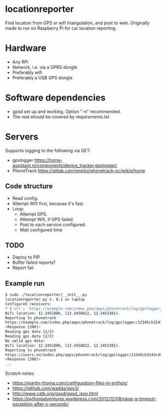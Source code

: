 # locationreporter
Find location from GPS or wifi triangulation, and post to web. Originally made to run on Raspberry Pi for car locaiton reporting.

# Hardware

* Any RPi
* Network, i.e. via a GPRS dongle
* Preferably wifi
* Preferably a USB GPS dongle

# Software dependencies

* gpsd set up and working. Option "-n" recommended.
* The rest should be covered by requirements.txt

# Servers

Supports logging to the following via GET:
* gpslogger https://home-assistant.io/components/device_tracker.gpslogger/
* PhoneTrack https://gitlab.com/eneiluj/phonetrack-oc/wikis/home

## Code structure

* Read config.
* Attempt Wifi first, because it's fast.
* Loop:
  * Attempt GPS.
  * Attempt Wifi, if GPS failed.
  * Post to each service configured.
  * Wait configured time

## TODO

* Deploy to PIP
* Buffer failed reports?
* Report fail

## Example run

```bash
$ sudo ./locationreporter/__init__.py                                               
locationreporter.py v. 0.1 on laptop
Configured receivers:
* {'url': 'https://example.com/index.php/apps/phonetrack/log/gpslogger/%PASSWORD/%USERNAME?lat=%LAT&lon=%LON&sat=%SAT&alt=%ALT&acc=%ACC&timestamp=%TIMESTAMP&bat=%BATT', 'username': '', 'failurl': 'https://h.users.no/fail/url_to_hit_if_no_position_found', 'password': '030b524dcb3143c49c5a5944dde1b989', 'name': 'phonetrack'}
Wifi location: 12.3451886, (12.3458822, 12.3453381).
Reporting to phonetrack
https://example.com/index.php/apps/phonetrack/log/gpslogger/12345cb3143c49c5a5944dde1b989/laptop?lat=12.3458822&lon=12.3453381&sat=%SAT&alt=%ALT&acc=12.3451886&timestamp=1520197960.0&bat=%BATT
<Response [200]>
Reading gps data (1/2)
Reading gps data (2/2)
No valid gps data!
Wifi location: 12.3451886, (12.3458822, 12.3453381).
Reporting to phonetrack
https://users.no/index.php/apps/phonetrack/log/gpslogger/12345cb3143c49c5a5944dde1b989/laptop?lat=12.3458855&lon=12.3453253&sat=%SAT&alt=%ALT&acc=12.3451834&timestamp=1520197962.0&bat=%BATT
<Response [200]>
...
```

Scratch notes:

* https://martin-thoma.com/configuration-files-in-python/
* https://github.com/wadda/gps3/
* http://www.catb.org/gpsd/gpsd_json.html
* https://pythonadventures.wordpress.com/2012/12/08/raise-a-timeout-exception-after-x-seconds/
